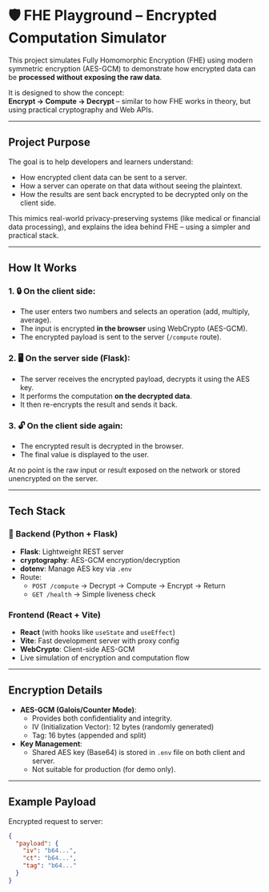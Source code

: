 # 🛡️ FHE Playground – Encrypted Computation Simulator

This project simulates Fully Homomorphic Encryption (FHE) using modern symmetric encryption (AES-GCM) to demonstrate how encrypted data can be **processed without exposing the raw data**.

It is designed to show the concept:  
**Encrypt → Compute → Decrypt** – similar to how FHE works in theory, but using practical cryptography and Web APIs.

---

##  Project Purpose

The goal is to help developers and learners understand:

- How encrypted client data can be sent to a server.
- How a server can operate on that data without seeing the plaintext.
- How the results are sent back encrypted to be decrypted only on the client side.

This mimics real-world privacy-preserving systems (like medical or financial data processing), and explains the idea behind FHE – using a simpler and practical stack.

---

##  How It Works

### 1. 🔒 On the **client side**:
- The user enters two numbers and selects an operation (add, multiply, average).
- The input is encrypted **in the browser** using WebCrypto (AES-GCM).
- The encrypted payload is sent to the server (`/compute` route).

### 2. 🖥️ On the **server side** (Flask):
- The server receives the encrypted payload, decrypts it using the AES key.
- It performs the computation **on the decrypted data**.
- It then re-encrypts the result and sends it back.

### 3. 🔓 On the **client side** again:
- The encrypted result is decrypted in the browser.
- The final value is displayed to the user.

At no point is the raw input or result exposed on the network or stored unencrypted on the server.

---

##  Tech Stack

### 🔧 Backend (Python + Flask)
- **Flask**: Lightweight REST server
- **cryptography**: AES-GCM encryption/decryption
- **dotenv**: Manage AES key via `.env`
- Route:  
  - `POST /compute` → Decrypt → Compute → Encrypt → Return
  - `GET /health` → Simple liveness check

###  Frontend (React + Vite)
- **React** (with hooks like `useState` and `useEffect`)
- **Vite**: Fast development server with proxy config
- **WebCrypto**: Client-side AES-GCM
- Live simulation of encryption and computation flow

---

##  Encryption Details

- **AES-GCM (Galois/Counter Mode)**:  
  - Provides both confidentiality and integrity.
  - IV (Initialization Vector): 12 bytes (randomly generated)
  - Tag: 16 bytes (appended and split)
- **Key Management**:
  - Shared AES key (Base64) is stored in `.env` file on both client and server.
  - Not suitable for production (for demo only).

---

##  Example Payload

Encrypted request to server:

```json
{
  "payload": {
    "iv": "b64...",
    "ct": "b64...",
    "tag": "b64..."
  }
}

